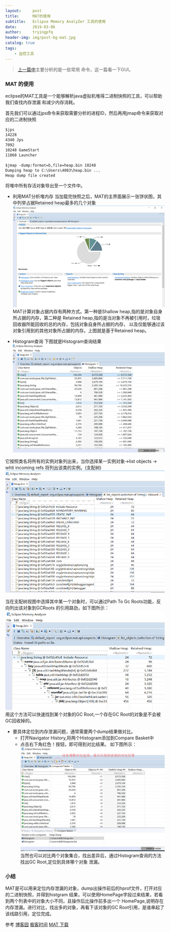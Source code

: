 ```yaml
---
layout:     post
title:      MAT的使用
subtitle:   Eclipse Memory AnalyZer 工具的使用
date:       2019-03-06
author:     tryingpfq
header-img: img/post-bg-mat.jpg
catalog: true
tags:
    - 监控工具
---
```


> [上一篇中](http://tryingpfq.top/2019/03/06/monitorTools/)主要分析的是一些常用
命令，这一篇看一下GUI。

### MAT 的使用
eclipse的MAT工具是一个能够解析java虚拟机堆得二进制快照的工具，可以帮助我们查找内存泄漏
和减少内存消耗。

首先我们可以通过jps命令来获取需要分析的进程ID，然后再用jmap命令来获取对应的二进制快照
    
    $jps
    14228
    4340 Jps
    7092
    10248 GameStart
    11868 Launcher
    
    $jmap -dump:format=b,file=heap.bin 10248
    Dumping heap to C:\Users\4083\heap.bin ...
    Heap dump file created
    
将堆中所有存活对象导出至一个文件中。

* 利用MAT分析堆内存
当加载完快照之后，MAT的主界面展示一张饼状图，其中列举占据Retained heap最多的几个对象
![](https://github.com/tryingpfq/tryingpfq.github.io/blob/master/picture/bg-mat1.png?raw=true)
MAT计算对象占据内存有两种方式。第一种是Shallow heap,指的是对象自身所占据的内存，第二种是
Retained heap,指的是当对象不再被引用时，垃圾回收器所能回收的总的内存，包括对象自身所占据的内存，
以及仅能够通过该对象引用到的其他对象所占据的内存。上图就是基于Retained heap。

* Histogram查询
下图就是Histogram查询结果
![](https://github.com/tryingpfq/tryingpfq.github.io/blob/master/picture/bg-mat2.png?raw=true)

它按照类名将所有的实例对象列出来，当你选择某一实例对象->list objects -> whti incoming refs
将列出该类的实例。(支配树)
![](https://github.com/tryingpfq/tryingpfq.github.io/blob/master/picture/bg-mat3.png?raw=true)

当在支配树视图中选择其中某一个对象时，可以通过Path To Gc Roots功能，反向列出该对象到GCRoots
的引用路劲，如下图所示：
![](https://github.com/tryingpfq/tryingpfq.github.io/blob/master/picture/bg-mat4.png?raw=true)
用这个方法可以快速找到某个对象的GC Root,一个存在GC Root的对象是不会被GC回收掉的。

* 要具体定位到内存泄漏问题，通常需要两个dump结果做对比。
    * 打开Navigator  History,将两个Histogram添加到Compare Basket中
    * 点击右下角红色！按钮，即可得到对比结果。
如下图所示：
![](https://github.com/tryingpfq/tryingpfq.github.io/blob/master/picture/bg-mat5.png?raw=true)
当然也可以对比两个对象集合，找出差异后，通过Histogram查询的方法找出GC Root,定位到具体哪个对象
泄漏。


### 小结
MAT是可以用来定位内存泄漏的对象，dump出操作前后的hprof文件，打开对应的二进制快照，并得到histgram
结果，可以使用HomePage字段过来结果，若看到两个列表中的对象大小不同，且操作后比操作前多出一个
HomePage,说明存在内存泄漏。进行对比，找出多的对象，再看下该对象的GC Root引用，是谁串起了该线路引用，定位完成。


参考 
[博客园](https://www.cnblogs.com/larack/p/6071209.html) 
[极客时间](https://time.geekbang.org/column/article/40821)
[MAT 下载](https://www.eclipse.org/mat/)